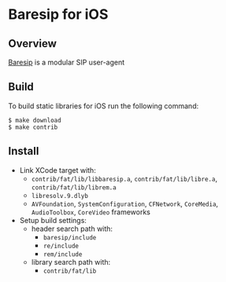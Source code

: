# Baresip for iOS


## Overview

[Baresip](https://github.com/baresip) is a modular SIP user-agent


## Build 

To build static libraries for iOS run the following command:
```shell
$ make download
$ make contrib
```

## Install
- Link XCode target with:
    - `contrib/fat/lib/libbaresip.a`, `contrib/fat/lib/libre.a`, `contrib/fat/lib/librem.a`  
    - `libresolv.9.dlyb`
    - `AVFoundation`, `SystemConfiguration`, `CFNetwork`, `CoreMedia`, `AudioToolbox`, `CoreVideo` frameworks
- Setup build settings:
    - header search path with:
        - `baresip/include`
        - `re/include`
        - `rem/include`
    - library search path with:
        - `contrib/fat/lib`
